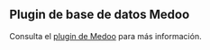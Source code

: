## Plugin de base de datos Medoo

Consulta el [plugin de Medoo](https://www.workerman.net/plugin/29) para más información.
